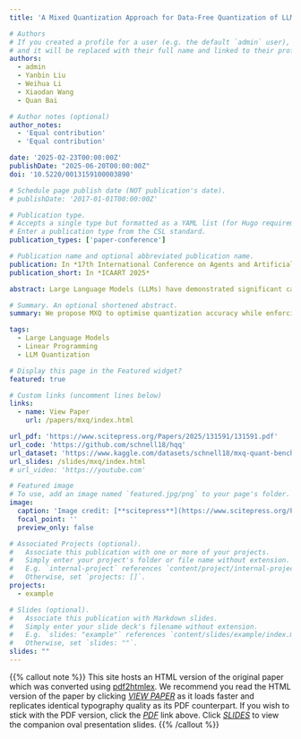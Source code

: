 ```yaml
---
title: 'A Mixed Quantization Approach for Data-Free Quantization of LLMs'

# Authors
# If you created a profile for a user (e.g. the default `admin` user), write the username (folder name) here
# and it will be replaced with their full name and linked to their profile.
authors:
  - admin
  - Yanbin Liu
  - Weihua Li
  - Xiaodan Wang
  - Quan Bai

# Author notes (optional)
author_notes:
  - 'Equal contribution'
  - 'Equal contribution'

date: '2025-02-23T00:00:00Z'
publishDate: "2025-06-20T00:00:00Z"
doi: '10.5220/0013159100003890'

# Schedule page publish date (NOT publication's date).
# publishDate: '2017-01-01T00:00:00Z'

# Publication type.
# Accepts a single type but formatted as a YAML list (for Hugo requirements).
# Enter a publication type from the CSL standard.
publication_types: ['paper-conference']

# Publication name and optional abbreviated publication name.
publication: In *17th International Conference on Agents and Artificial Intelligence*
publication_short: In *ICAART 2025*

abstract: Large Language Models (LLMs) have demonstrated significant capabilities in intelligent activities such as natural language comprehension, content generation, and knowledge retrieval. However, training and deploying these models require substantial computation resources, setting up a significant barrier for developing AI applications and conducting research. Various model compression techniques have been developed to address the demanding computational resource issue. Nonetheless, there has been limited exploration into high-level quantization strategy to offer better flexibility of balancing the trade-off between memory usage and accuracy. We propose an effective mixed-quantization method named MXQ to bridge this research gap for a better memory-accuracy balance. Specifically, we observe that the weight distributions of LLMs vary considerably from layer to layer, resulting in different tolerances to quantization errors. Motivated by this, we derive a novel quantization optimisation formulation to solve for the layer-wise quantization parameters, while enforcing the overall quantization memory consumption budget into the constraints. The new formulation can be efficiently solved by converting to a mixed integer programming problem. Experiments shows that our method can achieve the 1% accuracy loss goal with additional bit budget or further reduce memory usage on Llama models. This unlocks a wide range of quantization options and simplifies memory-accuracy trade-off.

# Summary. An optional shortened abstract.
summary: We propose MXQ to optimise quantization accuracy while enforcing the overall quantization memory consumption. Experiments shows that our method can achieve the 1% accuracy loss goal with additional bit budget or further reduce memory usage on Llama models.

tags:
  - Large Language Models
  - Linear Programming
  - LLM Quantization

# Display this page in the Featured widget?
featured: true

# Custom links (uncomment lines below)
links:
  - name: View Paper
    url: /papers/mxq/index.html

url_pdf: 'https://www.scitepress.org/Papers/2025/131591/131591.pdf'
url_code: 'https://github.com/schnell18/hqq'
url_dataset: 'https://www.kaggle.com/datasets/schnell18/mxq-quant-benchmark-results-on-llama'
url_slides: /slides/mxq/index.html
# url_video: 'https://youtube.com'

# Featured image
# To use, add an image named `featured.jpg/png` to your page's folder.
image:
  caption: 'Image credit: [**scitepress**](https://www.scitepress.org/Papers/2025/131591/131591.pdf)'
  focal_point: ''
  preview_only: false

# Associated Projects (optional).
#   Associate this publication with one or more of your projects.
#   Simply enter your project's folder or file name without extension.
#   E.g. `internal-project` references `content/project/internal-project/index.md`.
#   Otherwise, set `projects: []`.
projects:
  - example

# Slides (optional).
#   Associate this publication with Markdown slides.
#   Simply enter your slide deck's filename without extension.
#   E.g. `slides: "example"` references `content/slides/example/index.md`.
#   Otherwise, set `slides: ""`.
slides: ""
---
```


{{% callout note %}}
This site hosts an HTML version of the original paper which was converted using
[pdf2htmlex](https://pdf2htmlex.github.io/pdf2htmlEX/). We recommend you read
the HTML version of the paper by clicking [_VIEW
PAPER_](/papers/mxq/index.html) as it loads faster and replicates identical
typography quality as its PDF counterpart. If you wish to stick with the PDF
version, click the
[_PDF_](https://www.scitepress.org/Papers/2025/131591/131591.pdf) link above.
Click [_SLIDES_](/slides/mxq/index.html) to view the companion oval
presentation slides.
{{% /callout %}}
